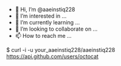 - 👋 Hi, I’m @aaeinstiq228
- 👀 I’m interested in ...
- 🌱 I’m currently learning ...
- 💞️ I’m looking to collaborate on ...
- 📫 How to reach me ...

<!---
aaeinstiq228/aaeinstiq228 is a ✨ special ✨ repository because its `README.md` (this file) appears on your GitHub profile.
You can click the Preview link to take a look at your changes.
--->
$ curl -i -u your_aaeinstiq228/aaeinstiq228 https://api.github.com/users/octocat

